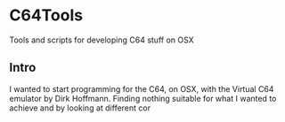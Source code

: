# C64Tools
Tools and scripts for developing C64 stuff on OSX

## Intro
I wanted to start programming for the C64, on OSX, with the Virtual C64 emulator by Dirk Hoffmann.
Finding nothing suitable for what I wanted to achieve and by looking at different cor
<!--stackedit_data:
eyJoaXN0b3J5IjpbNjQwOTc3MjQyLC01NTQxNDA1NzZdfQ==
-->